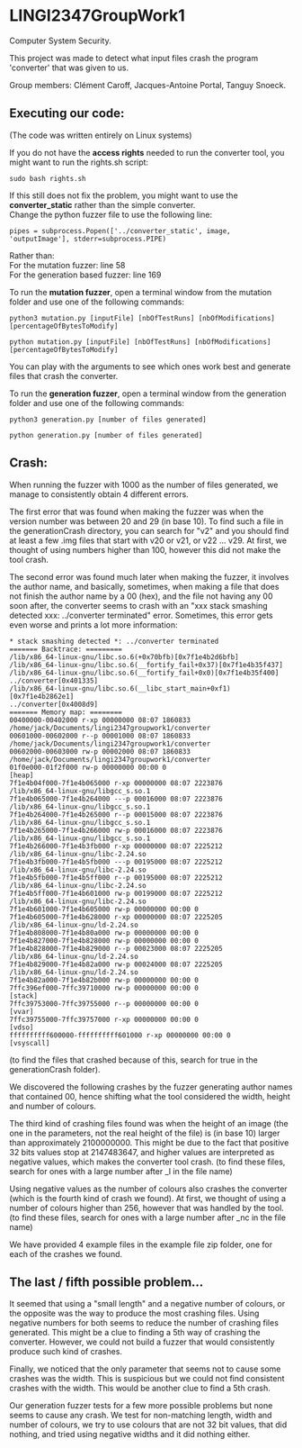 # LINGI2347GroupWork1

Computer System Security.

This project was made to detect what input files crash the program 'converter' that was given to us.

Group members:
Clément Caroff, Jacques-Antoine Portal, Tanguy Snoeck.

## Executing our code:
(The code was written entirely on Linux systems)

If you do not have the <b>access rights</b> needed to run the converter tool, you might want to run the rights.sh script:

    sudo bash rights.sh


If this still does not fix the problem, you might want to use the <b>converter_static</b> rather than the simple converter.<br>
Change the python fuzzer file to use the following line:

    pipes = subprocess.Popen(['../converter_static', image, 'outputImage'], stderr=subprocess.PIPE)

Rather than:<br>
For the mutation fuzzer: line 58<br>
For the generation based fuzzer: line 169<br>

To run the <b>mutation fuzzer</b>, open a terminal window from the mutation folder and use one of the following commands:

    python3 mutation.py [inputFile] [nbOfTestRuns] [nbOfModifications] [percentageOfBytesToModify]

    python mutation.py [inputFile] [nbOfTestRuns] [nbOfModifications] [percentageOfBytesToModify]

You can play with the arguments to see which ones work best and generate files that crash the converter.

To run the <b>generation fuzzer</b>, open a terminal window from the generation folder and use one of the following commands:

    python3 generation.py [number of files generated]

    python generation.py [number of files generated]

## Crash:

When running the fuzzer with 1000 as the number of files generated, we manage to consistently obtain 4 different errors.

The first error that was found when making the fuzzer was when the version number was between 20 and 29 (in base 10). To find such a file in the generationCrash directory, you can search for "v2" and you should find at least a few .img files that start with v20 or v21, or v22 ... v29. At first, we thought of using numbers higher than 100, however this did not make the tool crash.

The second error was found much later when making the fuzzer, it involves the author name, and basically, sometimes, when making a file that does not finish the author name by a 00 (hex), and the file not having any 00 soon after, the converter seems to crash with an "xxx stack smashing detected xxx: ../converter terminated" error. Sometimes, this error gets even worse and prints a lot more information:


```
* stack smashing detected *: ../converter terminated
======= Backtrace: =========
/lib/x86_64-linux-gnu/libc.so.6(+0x70bfb)[0x7f1e4b2d6bfb]
/lib/x86_64-linux-gnu/libc.so.6(__fortify_fail+0x37)[0x7f1e4b35f437]
/lib/x86_64-linux-gnu/libc.so.6(__fortify_fail+0x0)[0x7f1e4b35f400]
../converter[0x401335]
/lib/x86_64-linux-gnu/libc.so.6(__libc_start_main+0xf1)[0x7f1e4b2862e1]
../converter[0x4008d9]
======= Memory map: ========
00400000-00402000 r-xp 00000000 08:07 1860833                            /home/jack/Documents/lingi2347groupwork1/converter
00601000-00602000 r--p 00001000 08:07 1860833                            /home/jack/Documents/lingi2347groupwork1/converter
00602000-00603000 rw-p 00002000 08:07 1860833                            /home/jack/Documents/lingi2347groupwork1/converter
01f0e000-01f2f000 rw-p 00000000 00:00 0                                  [heap]
7f1e4b04f000-7f1e4b065000 r-xp 00000000 08:07 2223876                    /lib/x86_64-linux-gnu/libgcc_s.so.1
7f1e4b065000-7f1e4b264000 ---p 00016000 08:07 2223876                    /lib/x86_64-linux-gnu/libgcc_s.so.1
7f1e4b264000-7f1e4b265000 r--p 00015000 08:07 2223876                    /lib/x86_64-linux-gnu/libgcc_s.so.1
7f1e4b265000-7f1e4b266000 rw-p 00016000 08:07 2223876                    /lib/x86_64-linux-gnu/libgcc_s.so.1
7f1e4b266000-7f1e4b3fb000 r-xp 00000000 08:07 2225212                    /lib/x86_64-linux-gnu/libc-2.24.so
7f1e4b3fb000-7f1e4b5fb000 ---p 00195000 08:07 2225212                    /lib/x86_64-linux-gnu/libc-2.24.so
7f1e4b5fb000-7f1e4b5ff000 r--p 00195000 08:07 2225212                    /lib/x86_64-linux-gnu/libc-2.24.so
7f1e4b5ff000-7f1e4b601000 rw-p 00199000 08:07 2225212                    /lib/x86_64-linux-gnu/libc-2.24.so
7f1e4b601000-7f1e4b605000 rw-p 00000000 00:00 0 
7f1e4b605000-7f1e4b628000 r-xp 00000000 08:07 2225205                    /lib/x86_64-linux-gnu/ld-2.24.so
7f1e4b808000-7f1e4b80a000 rw-p 00000000 00:00 0 
7f1e4b827000-7f1e4b828000 rw-p 00000000 00:00 0 
7f1e4b828000-7f1e4b829000 r--p 00023000 08:07 2225205                    /lib/x86_64-linux-gnu/ld-2.24.so
7f1e4b829000-7f1e4b82a000 rw-p 00024000 08:07 2225205                    /lib/x86_64-linux-gnu/ld-2.24.so
7f1e4b82a000-7f1e4b82b000 rw-p 00000000 00:00 0 
7ffc396ef000-7ffc39710000 rw-p 00000000 00:00 0                          [stack]
7ffc39753000-7ffc39755000 r--p 00000000 00:00 0                          [vvar]
7ffc39755000-7ffc39757000 r-xp 00000000 00:00 0                          [vdso]
ffffffffff600000-ffffffffff601000 r-xp 00000000 00:00 0                  [vsyscall]

```
(to find the files that crashed because of this, search for true in the generationCrash folder).

We discovered the following crashes by the fuzzer generating author names that contained 00, hence shifting what the tool considered the width, height and number of colours.

The third kind of crashing files found was when the height of an image (the one in the parameters, not the real height of the file) is (in base 10) larger than approximately 2100000000. This might be due to the fact that positive 32 bits values stop at 2147483647, and higher values are interpreted as negative values, which makes the converter tool crash. (to find these files, search for ones with a large number after _l in the file name)

Using negative values as the number of colours also crashes the converter (which is the fourth kind of crash we found). At first, we thought of using a number of colours higher than 256, however that was handled by the tool. (to find these files, search for ones with a large number after _nc in the file name)

We have provided 4 example files in the example file zip folder, one for each of the crashes we found.

## The last / fifth possible problem...

It seemed that using a "small length" and a negative number of colours, or the opposite was the way to produce the most crashing files. Using negative numbers for both seems to reduce the number of crashing files generated. This might be a clue to finding a 5th way of crashing the converter. However, we could not build a fuzzer that would consistently produce such kind of crashes.

Finally, we noticed that the only parameter that seems not to cause some crashes was the width. This is suspicious but we could not find consistent crashes with the width. This would be another clue to find a 5th crash.

Our generation fuzzer tests for a few more possible problems but none seems to cause any crash. We test for non-matching length, width and number of colours, we try to use colours that are not 32 bit values, that did nothing, and tried using negative widths and it did nothing either.
